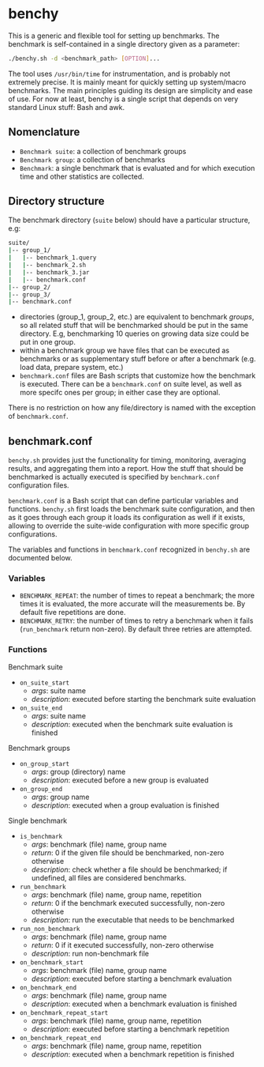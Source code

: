 # benchy

This is a generic and flexible tool for setting up benchmarks. The benchmark is
self-contained in a single directory given as a parameter:

```bash
./benchy.sh -d <benchmark_path> [OPTION]...
```

The tool uses `/usr/bin/time` for instrumentation, and is probably not extremely
precise. It is mainly meant for quickly setting up system/macro benchmarks. The
main principles guiding its design are simplicity and ease of use. For now at 
least, benchy is a single script that depends on very standard Linux stuff: Bash
and awk.


## Nomenclature

- `Benchmark suite`: a collection of benchmark groups
- `Benchmark group`: a collection of benchmarks
- `Benchmark`: a single benchmark that is evaluated and for which execution time 
and other statistics are collected.


## Directory structure

The benchmark directory (`suite` below) should have a particular structure, e.g:

```bash
suite/
|-- group_1/
|   |-- benchmark_1.query
|   |-- benchmark_2.sh
|   |-- benchmark_3.jar
|   |-- benchmark.conf
|-- group_2/
|-- group_3/
|-- benchmark.conf
```

- directories (group_1, group_2, etc.) are equivalent 
to benchmark _groups_, so all related stuff that will be benchmarked should 
be put in the same directory. E.g, benchmarking 10 queries on growing data size 
could be put in one group.
- within a benchmark group we have files that can be executed as benchmarks
or as supplementary stuff before or after a benchmark (e.g. load data, prepare
system, etc.)
- `benchmark.conf` files are Bash scripts that customize how the benchmark is 
executed. There can be a `benchmark.conf` on suite level, as well as more 
specifc ones per group; in either case they are optional.

There is no restriction on how any file/directory is named with the exception
of `benchmark.conf`.


## benchmark.conf

`benchy.sh` provides just the functionality for timing, monitoring, averaging 
results, and aggregating them into a report. How the stuff that should be 
benchmarked is actually executed is specified by `benchmark.conf` configuration 
files.

`benchmark.conf` is a Bash script that can define particular variables and
functions. `benchy.sh` first loads the benchmark suite configuration, and then
as it goes through each group it loads its configuration as well if it
exists, allowing to override the suite-wide configuration with more specific
group configurations.

The variables and functions in `benchmark.conf` recognized in `benchy.sh` are
documented below.


### Variables

- `BENCHMARK_REPEAT`: the number of times to repeat a benchmark; the more times it is evaluated, the more accurate will the measurements be. By default five
repetitions are done.
- `BENCHMARK_RETRY`: the number of times to retry a benchmark when it fails
(`run_benchmark` return non-zero). By default three retries are attempted.


### Functions

Benchmark suite

- `on_suite_start`
    - _args_: suite name
    - _description_: executed before starting the benchmark suite evaluation
- `on_suite_end`
    - _args_: suite name
    - _description_: executed when the benchmark suite evaluation is finished

Benchmark groups

- `on_group_start`
    - _args_: group (directory) name
    - _description_: executed before a new group is evaluated
- `on_group_end`
    - _args_: group name
    - _description_: executed when a group evaluation is finished

Single benchmark

- `is_benchmark`
    - _args_: benchmark (file) name, group name
    - _return_: 0 if the given file should be benchmarked, non-zero otherwise
    - _description_: check whether a file should be benchmarked; if undefined,
    all files are considered benchmarks.
- `run_benchmark`
    - _args_: benchmark (file) name, group name, repetition
    - _return_: 0 if the benchmark executed successfully, non-zero otherwise
    - _description_: run the executable that needs to be benchmarked
- `run_non_benchmark`
    - _args_: benchmark (file) name, group name
    - _return_: 0 if it executed successfully, non-zero otherwise
    - _description_: run non-benchmark file
- `on_benchmark_start`
    - _args_: benchmark (file) name, group name
    - _description_: executed before starting a benchmark evaluation
- `on_benchmark_end`
    - _args_: benchmark (file) name, group name
    - _description_: executed when a benchmark evaluation is finished
- `on_benchmark_repeat_start`
    - _args_: benchmark (file) name, group name, repetition
    - _description_: executed before starting a benchmark repetition
- `on_benchmark_repeat_end`
    - _args_: benchmark (file) name, group name, repetition
    - _description_: executed when a benchmark repetition is finished
